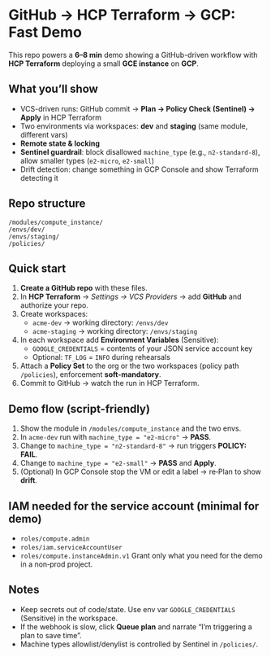 # GitHub → HCP Terraform → GCP: Fast Demo

This repo powers a **6–8 min** demo showing a GitHub-driven workflow with **HCP Terraform** deploying a small **GCE instance** on **GCP**.

## What you’ll show
- VCS-driven runs: GitHub commit → **Plan → Policy Check (Sentinel) → Apply** in HCP Terraform
- Two environments via workspaces: **dev** and **staging** (same module, different vars)
- **Remote state & locking**
- **Sentinel guardrail**: block disallowed `machine_type` (e.g., `n2-standard-8`), allow smaller types (`e2-micro`, `e2-small`)
- Drift detection: change something in GCP Console and show Terraform detecting it

## Repo structure
```
/modules/compute_instance/
/envs/dev/
/envs/staging/
/policies/
```

## Quick start
1) **Create a GitHub repo** with these files.
2) In **HCP Terraform** → *Settings → VCS Providers* → add **GitHub** and authorize your repo.
3) Create workspaces:
   - `acme-dev`      → working directory: `/envs/dev`
   - `acme-staging`  → working directory: `/envs/staging`
4) In each workspace add **Environment Variables** (Sensitive):
   - `GOOGLE_CREDENTIALS` = contents of your JSON service account key
   - Optional: `TF_LOG` = `INFO` during rehearsals
5) Attach a **Policy Set** to the org or the two workspaces (policy path `/policies`), enforcement **soft-mandatory**.
6) Commit to GitHub → watch the run in HCP Terraform.

## Demo flow (script-friendly)
1. Show the module in `/modules/compute_instance` and the two envs.
2. In `acme-dev` run with `machine_type = "e2-micro"` → **PASS**.
3. Change to `machine_type = "n2-standard-8"` → run triggers **POLICY: FAIL**.
4. Change to `machine_type = "e2-small"` → **PASS** and **Apply**.
5. (Optional) In GCP Console stop the VM or edit a label → re‑Plan to show **drift**.

## IAM needed for the service account (minimal for demo)
- `roles/compute.admin`
- `roles/iam.serviceAccountUser`
- `roles/compute.instanceAdmin.v1`
Grant only what you need for the demo in a non‑prod project.

## Notes
- Keep secrets out of code/state. Use env var `GOOGLE_CREDENTIALS` (Sensitive) in the workspace.
- If the webhook is slow, click **Queue plan** and narrate “I’m triggering a plan to save time”.
- Machine types allowlist/denylist is controlled by Sentinel in `/policies/`.

